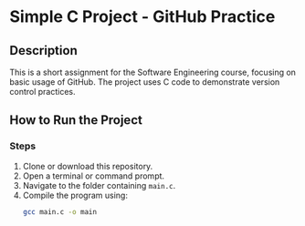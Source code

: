 # Simple C Project - GitHub Practice

## Description
This is a short assignment for the Software Engineering course, focusing on basic usage of GitHub. The project uses C code to demonstrate version control practices.

## How to Run the Project

### Steps
1. Clone or download this repository.
2. Open a terminal or command prompt.
3. Navigate to the folder containing `main.c`.
4. Compile the program using:
   ```bash
   gcc main.c -o main
